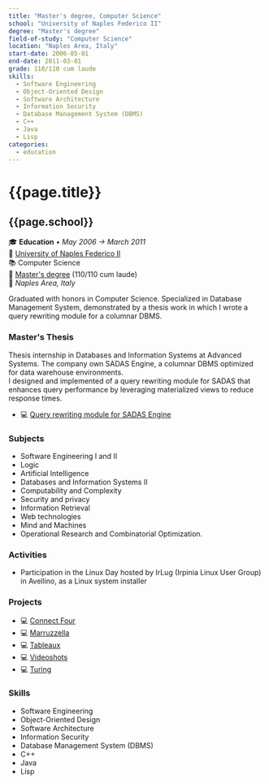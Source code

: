 ```yaml
---
title: "Master's degree, Computer Science"
school: "University of Naples Federico II"
degree: "Master's degree"
field-of-study: "Computer Science"
location: "Naples Area, Italy"
start-date: 2006-05-01
end-date: 2011-03-01
grade: 110/110 cum laude
skills:
  - Software Engineering
  - Object-Oriented Design
  - Software Architecture
  - Information Security
  - Database Management System (DBMS)
  - C++
  - Java
  - Lisp
categories:
  - education
---
```

# {{page.title}}
## {{page.school}}

🎓 **Education** • _May 2006 → March 2011_  
🏫 [University of Naples Federico II](http://www.unina.it/)  
📚 Computer Science  
📜 [Master's degree](../20110323-master-degree.jpg) (110/110 cum laude)  
📍 _Naples Area, Italy_  

Graduated with honors in Computer Science. Specialized in Database Management System, demonstrated by a thesis work in which I wrote a query rewriting module for a columnar DBMS.


### Master's Thesis

Thesis internship in Databases and Information Systems at Advanced Systems. The company own SADAS Engine, a columnar DBMS optimized for data warehouse environments.  
I designed and implemented of a query rewriting module for SADAS that enhances query performance by leveraging materialized views to reduce response times.

- 💻 [Query rewriting module for SADAS Engine](/projects/query-rewriting-module-for-sadas-engine/overview/)


### Subjects

- Software Engineering I and II
- Logic
- Artificial Intelligence
- Databases and Information Systems II
- Computability and Complexity
- Security and privacy
- Information Retrieval
- Web technologies
- Mind and Machines
- Operational Research and Combinatorial Optimization.


### Activities

- Participation in the Linux Day hosted by IrLug (Irpinia Linux User Group) in Avellino, as a Linux system installer


### Projects

- 💻 [Connect Four](https://github.com/fsferrara/connect-four)
- 💻 [Marruzzella](https://github.com/fsferrara/maruzzella)
- 💻 [Tableaux](https://github.com/fsferrara/tableaux)
- 💻 [Videoshots](https://github.com/fsferrara/videoshots)
- 💻 [Turing](https://github.com/fsferrara/turing-machines)


### Skills

- Software Engineering
- Object-Oriented Design
- Software Architecture
- Information Security
- Database Management System (DBMS)
- C++
- Java
- Lisp
